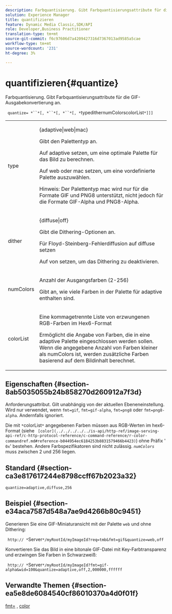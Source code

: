 ```yaml
---
description: Farbquantisierung. Gibt Farbquantisierungsattribute für die GIF-Ausgabekonvertierung an.
solution: Experience Manager
title: quantifizieren
feature: Dynamic Media Classic,SDK/API
role: Developer,Business Practitioner
translation-type: tm+mt
source-git-commit: f6c97606d7a4209427316d7367013ad9585a5cae
workflow-type: tm+mt
source-wordcount: '231'
ht-degree: 3%

---
```



# quantifizieren{#quantize}

Farbquantisierung. Gibt Farbquantisierungsattribute für die GIF-Ausgabekonvertierung an.

` quantize= *``*[, *``*[, *``*[, *`typedithernumColorscolorList`*]]]`

<table id="table_A669A9058C8043A5BAE80B03A13B015B"> 
 <tbody> 
  <tr> 
   <td colname="col1"> <p> <span class="codeph"> <span class="varname"> type </span> </span> </p> </td> 
   <td colname="col2"> <p> <span class="codeph"> {adaptive|web|mac}  </span> </p> <p>Gibt den Palettentyp an. </p> <p>Auf <span class="codeph"> adaptive </span> setzen, um eine optimale Palette für das Bild zu berechnen. </p> <p>Auf <span class="codeph"> web </span> oder <span class="codeph"> mac </span> setzen, um eine vordefinierte Palette auszuwählen. </p> <p> <p>Hinweis:  Der Palettentyp <span class="codeph"> mac </span> wird nur für die Formate GIF und PNG8 unterstützt, nicht jedoch für die Formate GIF-Alpha und PNG8-Alpha. </p> </p> </td> 
  </tr> 
  <tr> 
   <td colname="col1"> <p> <span class="codeph"> <span class="varname"> dither  </span> </span> </p> </td> 
   <td colname="col2"> <p> <span class="codeph"> {diffuse|off}  </span> </p> <p>Gibt die Dithering-Optionen an. </p> <p>Für Floyd-Steinberg-Fehlerdiffusion auf <span class="codeph"> diffuse </span> setzen </p> <p>Auf <span class="codeph"> von </span> setzen, um das Dithering zu deaktivieren. </p> </td> 
  </tr> 
  <tr> 
   <td colname="col1"> <p> <span class="codeph"> <span class="varname"> numColors  </span> </span> </p> </td> 
   <td colname="col2"> <p>Anzahl der Ausgangsfarben (2-256) </p> <p>Gibt an, wie viele Farben in der Palette <span class="codeph"> für adaptive </span> enthalten sind. </p> </td> 
  </tr> 
  <tr> 
   <td colname="col1"> <p> <span class="codeph"> <span class="varname"> colorList  </span> </span> </p> </td> 
   <td colname="col2"> <p>Eine kommagetrennte Liste von erzwungenen RGB-Farben im Hex6-Format </p> <p>Ermöglicht die Angabe von Farben, die in eine adaptive Palette <span class="codeph"> eingeschlossen werden sollen. </span> Wenn die angegebene Anzahl von Farben kleiner als <span class="codeph"> <span class="varname"> numColors </span> </span> ist, werden zusätzliche Farben basierend auf dem Bildinhalt berechnet. </p> </td> 
  </tr> 
 </tbody> 
</table>

## Eigenschaften {#section-8ab5035055b24b858270d260912a7f3d}

Anforderungsattribut. Gilt unabhängig von der aktuellen Ebeneneinstellung. Wird nur verwendet, wenn `fmt=gif`, `fmt=gif-alpha`, `fmt=png8` oder `fmt=png8-alpha`. Andernfalls ignoriert.

Die mit `*`colorList`*` angegebenen Farben müssen aus RGB-Werten im hex6-Format (siehe ` [color](../../../../../is-api/http-ref/image-serving-api-ref/c-http-protocol-reference/c-command-reference/r-color-commandref.md#reference-b044954ec6184253b8831579466b4423)`) ohne Präfix &#39; `0x`&#39; bestehen. Andere Farbspezifikatoren sind nicht zulässig. *`numColors`* muss zwischen 2 und 256 liegen.

## Standard {#section-ca3e817617244e8798ccff67b2023a32}

`quantize=adaptive,diffuse,256`

## Beispiel {#section-e34aca7587d548a7ae9d4266b80c9451}

Generieren Sie eine GIF-Miniaturansicht mit der Palette `web` und ohne Dithering:

` http:// *`Server`*/myRootId/myImageId?req=tmb&fmt=gif&quantize=web,off`

Konvertieren Sie das Bild in eine bitonale GIF-Datei mit Key-Farbtransparenz und erzwingen Sie Farben in Schwarzweiß:

` http:// *`Server`*/myRootId/myImageId?fmt=gif-alpha&wid=100&quantize=adaptive,off,2,000000,ffffff`

## Verwandte Themen {#section-ea5e8de6084540cf86010370a4d0f01f}

[fmt=](../../../../../is-api/http-ref/image-serving-api-ref/c-http-protocol-reference/c-command-reference/r-is-http-fmt.md#reference-cdf10043423b45ba9fe15157fb3ae37a) ,  [color](/help/aem-is-ir-api/is-api/http-ref/image-serving-api-ref/c-http-protocol-reference/c-data-types/r-is-http-color.md)

